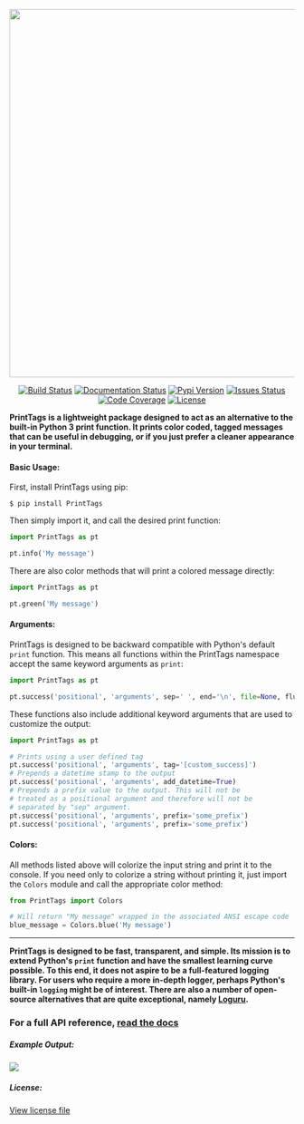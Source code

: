 
<p align="center">
 <img width="650" src="https://raw.githubusercontent.com/MichaelDylan77/PrintTags/master/logo_large.png">
</p>

<p align="center">
  <a href="https://travis-ci.com/MichaelDylan77/PrintTags"><img src="https://travis-ci.com/MichaelDylan77/PrintTags.svg?branch=master" alt="Build Status"></a>
  <a href="https://printtags.readthedocs.io/en/latest/?badge=latest"><img src="https://readthedocs.org/projects/printtags/badge/?version=latest" alt="Documentation Status" /></a>
  <a href="https://pypi.org/project/PrintTags/"><img src="https://img.shields.io/pypi/v/PrintTags.svg" alt="Pypi Version"></a>
  <a href="https://github.com/MichaelDylan77/PrintTags/issues"><img src="https://img.shields.io/github/issues/michaeldylan77/PrintTags.svg" alt="Issues Status"></a>
  <a href="https://coveralls.io/github/MichaelDylan77/PrintTags?branch=master"><img src="https://coveralls.io/repos/github/MichaelDylan77/PrintTags/badge.svg?branch=master" alt="Code Coverage"></a>
  <a href="https://github.com/MichaelDylan77/PrintTags/blob/master/LICENSE.md"><img src="https://img.shields.io/apm/l/vim-mode.svg" alt="License"></a>
</p>

**PrintTags is a lightweight package designed to act as an alternative to the built-in Python 3 
print function. It prints color coded, tagged messages that can be useful in debugging, or if you 
just prefer a cleaner appearance in your terminal.**



#### Basic Usage:

First, install PrintTags using pip:
```shell
$ pip install PrintTags
```

Then simply import it, and call the desired print function:
```python
import PrintTags as pt

pt.info('My message')
```

There are also color methods that will print a colored message directly:
```python
import PrintTags as pt

pt.green('My message')
```

#### Arguments:

PrintTags is designed to be backward compatible with Python's default `print` function.
This means all functions within the PrintTags namespace accept the same keyword arguments as `print`:
```python
import PrintTags as pt

pt.success('positional', 'arguments', sep=' ', end='\n', file=None, flush=True)
```

These functions also include additional keyword arguments that are used to customize the output:

```python
import PrintTags as pt

# Prints using a user defined tag
pt.success('positional', 'arguments', tag='[custom_success]')
# Prepends a datetime stamp to the output
pt.success('positional', 'arguments', add_datetime=True)
# Prepends a prefix value to the output. This will not be 
# treated as a positional argument and therefore will not be
# separated by "sep" argument.
pt.success('positional', 'arguments', prefix='some_prefix')
pt.success('positional', 'arguments', prefix='some_prefix')
```

#### Colors:

All methods listed above will colorize the input string and print it to the console. If you need only to colorize a string without printing it, just import the `Colors` module and call the appropriate color method:

```python
from PrintTags import Colors

# Will return "My message" wrapped in the associated ANSI escape code
blue_message = Colors.blue('My message')
```

___

**PrintTags is designed to be fast, transparent, and simple. Its mission is
to extend Python's `print` function and have the smallest learning curve possible. 
To this end, it does not aspire to be a full-featured logging library. For users who require a more
in-depth logger, perhaps Python's built-in `logging` might be of interest.
There are also a number of open-source alternatives that are quite exceptional, namely
[Loguru](https://github.com/Delgan/loguru/blob/master/README.rst).**

### For a full API reference, [read the docs](https://printtags.readthedocs.io)

##### Example Output:

![](https://raw.githubusercontent.com/MichaelDylan77/PrintTags/master/example.png)


##### License:

[View license file](LICENSE.md)